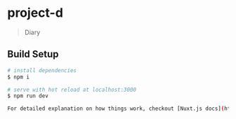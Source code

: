 # project-d

> Diary

## Build Setup

``` bash
# install dependencies
$ npm i

# serve with hot reload at localhost:3000
$ npm run dev

For detailed explanation on how things work, checkout [Nuxt.js docs](https://nuxtjs.org).
